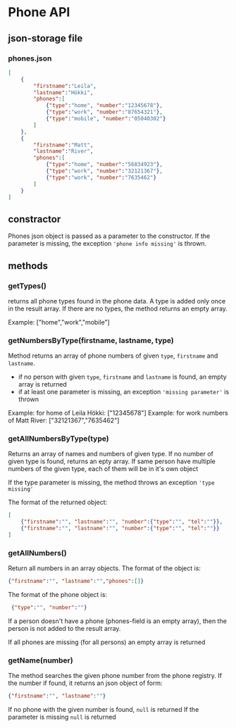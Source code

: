# Phone API

## json-storage file
### phones.json

```json
[
    {
        "firstname":"Leila",
        "lastname":"Hökki",
        "phones":[
            {"type":"home", "number":"12345678"},
            {"type":"work", "number":"87654321"},
            {"type":"mobile", "number":"05040302"}
        ]
    },
    {
        "firstname":"Matt",
        "lastname":"River",
        "phones":[
            {"type":"home", "number":"56834923"},
            {"type":"work", "number":"32121367"},
            {"type":"work", "number":"7635462"}
        ]
    }
]
```

## constractor

Phones json object is passed as a parameter to the constructor. If the parameter is missing, the exception `'phone info missing'` is thrown.

## methods

### **getTypes()**
returns all phone types found in the phone data. A type is added only once in the result array. If there are no types, the method returns an empty array.

Example: ["home","work","mobile"]

### **getNumbersByType(firstname, lastname, type)**

Method returns an array of phone numbers of given `type`, `firstname` and `lastname`.
-   if no person with given `type`, `firstname` and `lastname` is found, an empty array is returned
-   if at least one parameter is missing, an exception
     `'missing parameter'` is thrown

Example: for home of Leila Hökki: ["12345678"]
Example: for work numbers of Matt River: ["32121367","7635462"]

### **getAllNumbersByType(type)**
Returns an array of names and numbers of given type. If no number of given type is found, returns an epty array. If same person have multiple numbers of the given type, each of them will be in it's own object

If the type parameter is missing, the method throws an exception 
`'type missing'`

The format of the returned object:
```json
[
    {"firstname":"", "lastname":"", "number":{"type":"", "tel":""}},
    {"firstname":"", "lastname":"", "number":{"type":"", "tel":""}}
]
```

### **getAllNumbers()**

Return all numbers in an array objects. The format of the object is:
```json
{"firstname":"", "lastname":"","phones":[]}
```

The format of the phone object is:
```json
 {"type":"", "number":""}
 ```

If a person doesn't have a phone (phones-field is an empty array), then the person is not added to the result array.

If all phones are missing (for all persons) an empty array is returned

### **getName(number)**

The method searches the given phone number from the phone registry. If the number if found, it returns an json object of form:

```json
{"firstname":"", "lastname":""}
```
If no phone with the given number is found, `null` is returned
If the parameter is missing `null` is returned
